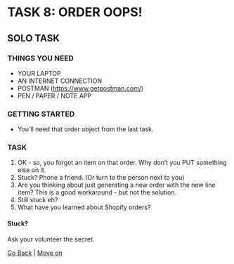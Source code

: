 # TASK 8: ORDER OOPS!

## SOLO TASK

### THINGS YOU NEED
- YOUR LAPTOP
- AN INTERNET CONNECTION
- POSTMAN (https://www.getpostman.com/)
- PEN / PAPER / NOTE APP

### GETTING STARTED
- You’ll need that order object from the last task.

### TASK
1. OK - so, you forgot an item on that order. Why don’t you PUT something else on it.
2. Stuck? Phone a friend. (Or turn to the person next to you)
3. Are you thinking about just generating a new order with the new line item? This is a good workaround - but not the solution.
4. Still stuck eh?
5. What have you learned about Shopify orders?

#### Stuck?
Ask your volunteer the secret.

[Go Back](task7.md) | [Move on](task9.md)
